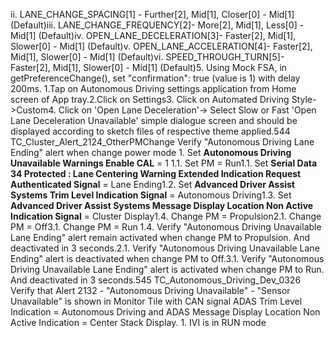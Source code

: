 ii. LANE_CHANGE_SPACING[1] - Further[2], Mid[1], Closer[0] - Mid[1] (Default)iii. LANE_CHANGE_FREQUENCY[2]- More[2], Mid[1], Less[0] - Mid[1] (Default)iv. OPEN_LANE_DECELERATION[3]- Faster[2], Mid[1], Slower[0] - Mid[1] (Default)v. OPEN_LANE_ACCELERATION[4]- Faster[2], Mid[1], Slower[0] - Mid[1] (Default)vi. SPEED_THROUGH_TURN[5]- Faster[2], Mid[1], Slower[0] - Mid[1] (Default)5. Using Mock FSA, in getPreferenceChange(), set "confirmation": true (value is 1) with delay 200ms. 1.Tap on Autonomous Driving settings application from Home screen of App tray.2.Click on Settings3. Click on Automated Driving Style->Custom4. Click on 'Open Lane Deceleration'-> Select Slow or Fast 'Open Lane Deceleration Unavailable' simple dialogue screen and should be displayed according to sketch files of respective theme applied.544 TC_Cluster_Alert_2124_OtherPMChange Verify "Autonomous Driving Lane Ending" alert when change power mode 1. Set **Autonomous Driving Unavailable Warnings Enable CAL** = 1 1.1. Set PM = Run1.1. Set **Serial Data 34 Protected : Lane Centering Warning Extended Indication Request Authenticated Signal** = Lane Ending1.2. Set **Advanced Driver Assist Systems Trim Level Indication Signal** = Autonomous Driving1.3. Set **Advanced Driver Assist Systems Message Display Location Non Active Indication Signal** = Cluster Display1.4. Change PM = Propulsion2.1. Change PM = Off3.1. Change PM = Run 1.4. Verify "Autonomous Driving Unavailable Lane Ending" alert remain activated when change PM to Propulsion. And deactivated in 3 seconds.2.1. Verify "Autonomous Driving Unavailable Lane Ending" alert is deactivated when change PM to Off.3.1. Verify "Autonomous Driving Unavailable Lane Ending" alert is activated when change PM to Run. And deactivated in 3 seconds.545 TC_Autonomous_Driving_Dev_0326 Verify that Alert 2132 - "Autonomous Driving Unavailable" - "Sensor Unavailable" is shown in Monitor Tile with CAN signal ADAS Trim Level Indication = Autonomous Driving and ADAS Message Display Location Non Active Indication = Center Stack Display. 1. IVI is in RUN mode